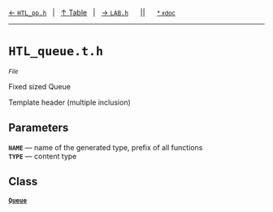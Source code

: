 [&#8592; `HTL_pp.h`](HTL_pp.h.md)&nbsp;&nbsp;&nbsp;|&nbsp;&nbsp;&nbsp;[&#8593; Table](table.md)&nbsp;&nbsp;&nbsp;|&nbsp;&nbsp;&nbsp;[&#8594; `LAB.h`](LAB.h.md)&nbsp;&nbsp;&nbsp;&nbsp;&nbsp;&nbsp;||&nbsp;&nbsp;&nbsp;&nbsp;&nbsp;&nbsp;<small>[\* xdoc](../xdoc/HTL_queue.t.h.xmd#L1)</small>
***

# `HTL_queue.t.h`
<small>*File*</small>  

Fixed sized Queue

Template header (multiple inclusion)


## Parameters
**`NAME`** &#8213; name of the generated type, prefix of all functions  
**`TYPE`** &#8213; content type  
## Class
**[`Queue`](HTL_queue.t.h--queue.md)**  
